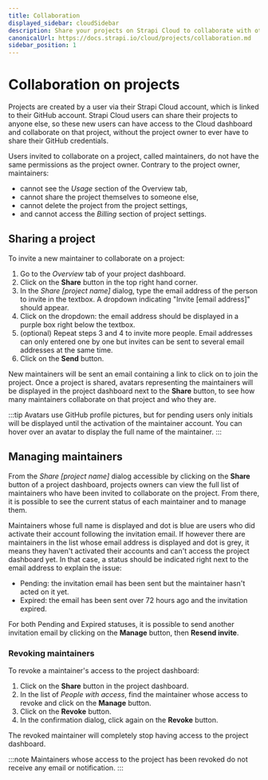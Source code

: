 ```yaml
---
title: Collaboration
displayed_sidebar: cloudSidebar
description: Share your projects on Strapi Cloud to collaborate with others.
canonicalUrl: https://docs.strapi.io/cloud/projects/collaboration.md
sidebar_position: 1
---
```


# Collaboration on projects

Projects are created by a user via their Strapi Cloud account, which is linked to their GitHub account. Strapi Cloud users can share their projects to anyone else, so these new users can have access to the Cloud dashboard and collaborate on that project, without the project owner to ever have to share their GitHub credentials.

Users invited to collaborate on a project, called maintainers, do not have the same permissions as the project owner. Contrary to the project owner, maintainers:

- cannot see the *Usage* section of the Overview tab,
- cannot share the project themselves to someone else,
- cannot delete the project from the project settings,
- and cannot access the *Billing* section of project settings.

## Sharing a project

To invite a new maintainer to collaborate on a project:

1. Go to the *Overview* tab of your project dashboard.
2. Click on the **Share** button in the top right hand corner.
3. In the *Share [project name]* dialog, type the email address of the person to invite in the textbox. A dropdown indicating "Invite [email address]" should appear.
4. Click on the dropdown: the email address should be displayed in a purple box right below the textbox.
5. (optional) Repeat steps 3 and 4 to invite more people. Email addresses can only entered one by one but invites can be sent to several email addresses at the same time.
6. Click on the **Send** button.

New maintainers will be sent an email containing a link to click on to join the project. Once a project is shared, avatars representing the maintainers will be displayed in the project dashboard next to the **Share** button, to see how many maintainers collaborate on that project and who they are.

:::tip
Avatars use GitHub profile pictures, but for pending users only initials will be displayed until the activation of the maintainer account. You can hover over an avatar to display the full name of the maintainer.
:::

<!-- SCREENSHOT OF DASHBOARD WITH DOTS AND SHARE BUTTON -->

## Managing maintainers

From the *Share [project name]* dialog accessible by clicking on the **Share** button of a project dashboard, projects owners can view the full list of maintainers who have been invited to collaborate on the project. From there, it is possible to see the current status of each maintainer and to manage them.

<!-- SCREENSHOT OF DIALOG WITH PEOPLE AND STATUS -->

Maintainers whose full name is displayed and dot is blue are users who did activate their account following the invitation email. If however there are maintainers in the list whose email address is displayed and dot is grey, it means they haven't activated their accounts and can't access the project dashboard yet. In that case, a status should be indicated right next to the email address to explain the issue:

- Pending: the invitation email has been sent but the maintainer hasn't acted on it yet.
- Expired: the email has been sent over 72 hours ago and the invitation expired.

For both Pending and Expired statuses, it is possible to send another invitation email by clicking on the **Manage** button, then **Resend invite**. 

### Revoking maintainers

To revoke a maintainer's access to the project dashboard:

1. Click on the **Share** button in the project dashboard.
2. In the list of *People with access*, find the maintainer whose access to revoke and click on the **Manage** button.
3. Click on the **Revoke** button.
4. In the confirmation dialog, click again on the **Revoke** button.

The revoked maintainer will completely stop having access to the project dashboard.

:::note
Maintainers whose access to the project has been revoked do not receive any email or notification.
::: 